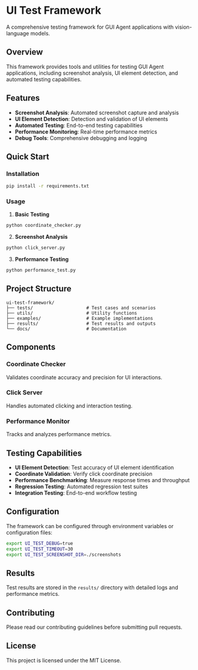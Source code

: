 # UI Test Framework

A comprehensive testing framework for GUI Agent applications with vision-language models.

## Overview

This framework provides tools and utilities for testing GUI Agent applications, including screenshot analysis, UI element detection, and automated testing capabilities.

## Features

- **Screenshot Analysis**: Automated screenshot capture and analysis
- **UI Element Detection**: Detection and validation of UI elements
- **Automated Testing**: End-to-end testing capabilities
- **Performance Monitoring**: Real-time performance metrics
- **Debug Tools**: Comprehensive debugging and logging

## Quick Start

### Installation

```bash
pip install -r requirements.txt
```

### Usage

1. **Basic Testing**
```bash
python coordinate_checker.py
```

2. **Screenshot Analysis**
```bash
python click_server.py
```

3. **Performance Testing**
```bash
python performance_test.py
```

## Project Structure

```
ui-test-framework/
├── tests/                    # Test cases and scenarios
├── utils/                    # Utility functions
├── examples/                 # Example implementations
├── results/                  # Test results and outputs
└── docs/                     # Documentation
```

## Components

### Coordinate Checker
Validates coordinate accuracy and precision for UI interactions.

### Click Server
Handles automated clicking and interaction testing.

### Performance Monitor
Tracks and analyzes performance metrics.

## Testing Capabilities

- **UI Element Detection**: Test accuracy of UI element identification
- **Coordinate Validation**: Verify click coordinate precision
- **Performance Benchmarking**: Measure response times and throughput
- **Regression Testing**: Automated regression test suites
- **Integration Testing**: End-to-end workflow testing

## Configuration

The framework can be configured through environment variables or configuration files:

```bash
export UI_TEST_DEBUG=true
export UI_TEST_TIMEOUT=30
export UI_TEST_SCREENSHOT_DIR=./screenshots
```

## Results

Test results are stored in the `results/` directory with detailed logs and performance metrics.

## Contributing

Please read our contributing guidelines before submitting pull requests.

## License

This project is licensed under the MIT License. 